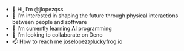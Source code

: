 - 👋 Hi, I’m @jlopezqss
- 👀 I’m interested in shaping the future through physical interactions between people and software
- 🌱 I’m currently learning AI programming
- 💞️ I’m looking to collaborate on Deno
- 📫 How to reach me joselopez@luckyfrog.io

<!---
jlopezqss/jlopezqss is a ✨ special ✨ repository because its `README.md` (this file) appears on your GitHub profile.
You can click the Preview link to take a look at your changes.
--->
